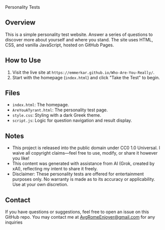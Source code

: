 Personality Tests

## Overview
This is a simple personality test website. Answer a series of questions to discover more about yourself and where you stand. The site uses HTML, CSS, and vanilla JavaScript, hosted on GitHub Pages.

## How to Use
1. Visit the live site at `https://emmerkar.github.io/Who-Are-You-Really/`.
2. Start with the homepage (`index.html`) and click "Take the Test" to begin.

## Files
- `index.html`: The homepage.
- `AreYouATyrant.html`: The personality test page.
- `style.css`: Styling with a dark Greek theme.
- `script.js`: Logic for question navigation and result display.

## Notes
- This project is released into the public domain under CC0 1.0 Universal. I waive all copyright claims—feel free to use, modify, or share it however you like!
- This content was generated with assistance from AI (Grok, created by xAI), reflecting my intent to share it freely.
- Disclaimer: These personality tests are offered for entertainment purposes only. No warranty is made as to its accuracy or applicability. Use at your own discretion.

## Contact
If you have questions or suggestions, feel free to open an issue on this GitHub repo.
You may contact me at AvgRomeEnjoyer@gmail.com for any inquiries
